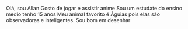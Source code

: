 Olá, sou Allan 
Gosto de jogar e assistir anime 
Sou um estudate do ensino medio 
tenho 15 anos 
Meu animal favorito é Águias pois elas são observadoras e inteligentes.
Sou bom em desenhar
